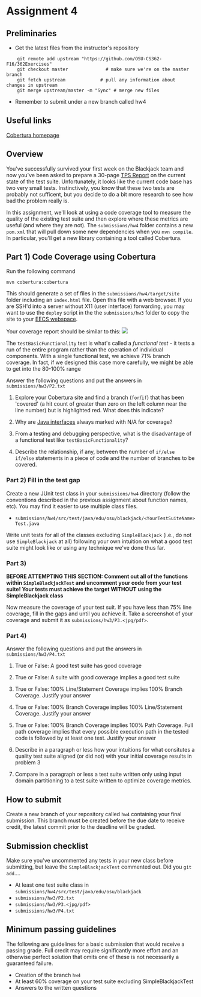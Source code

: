 # Assignment 4

## Preliminaries

* Get the latest files from the instructor's repository
~~~
    git remote add upstream "https://github.com/OSU-CS362-F16/362Exercises"
    git checkout master              # make sure we're on the master branch
    git fetch upstream             # pull any information about changes in upstream
    git merge upstream/master -m "Sync" # merge new files
~~~


* Remember to submit under a new branch called hw4

## Useful links

[Cobertura homepage](http://cobertura.github.io/cobertura/)


## Overview

You've successfully survived your first week on the Blackjack team and now you've been asked to prepare a 30-page [TPS Report](https://www.youtube.com/watch?v=Fy3rjQGc6lA) on the current state of the test suite.  Unfortunately, it looks like the current code base has two very small tests.  Instinctively, you know that these two tests are probably not sufficent, but you decide to do a bit more research to see how bad the problem really is.

In this assignment, we'll look at using a code coverage tool to measure the quality of the existing test suite and then explore where these metrics are useful (and where they are not). The `submissions/hw4` folder contains a new `pom.xml` that will pull down some new dependencies when you `mvn compile`.  In particular, you'll get a new library containing a tool called Cobertura.


## Part 1) Code Coverage using Cobertura

Run the following command 

`mvn cobertura:cobertura`

This should generate a set of files in the `submissions/hw4/target/site` folder including an `index.html` file.  Open this file with a web browser.  If you are SSH'd into a server without X11 (user interface) forwarding, you may want to use the `deploy` script in the the `submissions/hw3` folder to copy the site to your [EECS webspace](http://it.engineering.oregonstate.edu/where-do-i-put-my-personal-webpages).

Your coverage report should be similar to this:
![](https://snag.gy/C3He0V.jpg)

The `testBasicFunctionality` test is what's called a *functional test* - it tests a run of the entire program rather than the operation of individual components.  With a single functional test, we achieve 71% branch coverage.  In fact, if we designed this case more carefully, we might be able to get into the 80-100% range

Answer the following questions and put the answers in `submissions/hw3/P2.txt`

1) Explore your Cobertura site and find a branch (`for`/`if`) that has been 'covered' (a hit count of greater than zero on the left column near the line number) but is highlighted red.  What does this indicate?

2) Why are [Java interfaces](https://docs.oracle.com/javase/tutorial/java/concepts/interface.html) always marked with N/A for coverage? 

3) From a testing and debugging perspective, what is the disadvantage of a functional test like `testBasicFunctionality`?

4) Describe the relationship, if any, between the number of `if/else if/else` statements in a piece of code and the number of branches to be covered.


### Part 2) Fill in the test gap

Create a new JUnit test class in your `submissions/hw4` directory (follow the conventions described in the previous assignment about function names, etc). You may find it easier to use multiple class files.

* `submissions/hw4/src/test/java/edu/osu/blackjack/<YourTestSuiteName>Test.java` 

Write unit tests for all of the classes excluding `SimpleBlackjack` (i.e., do not use `SimpleBlackjack` at all) following your own intuition on what a good test suite might look like or using any technique we've done thus far.


### Part 3) 

**BEFORE ATTEMPTING THIS SECTION: Comment out all of the functions within `SimpleBlackjackTest` and uncomment your code from your test suite! Your tests must achieve the target WITHOUT using the SimpleBlackjack class**

Now measure the coverage of your test suit. If you have less than 75% line coverage, fill in the gaps and until you achieve it. Take a screenshot of your coverage and submit it as `submissions/hw3/P3.<jpg/pdf>`. 

### Part 4)

Answer the following questions and put the answers in `submissions/hw3/P4.txt`

1) True or False: A good test suite has good coverage

2) True or False: A suite with good coverage implies a good test suite

3) True or False: 100% Line/Statement Coverage implies 100% Branch Coverage. Justify your answer

4) True or False: 100% Branch Coverage implies 100% Line/Statement Coverage.  Justify your answer

5) True or False: 100% Branch Coverage implies 100% Path Coverage. Full path coverage implies that every possible execution path in the tested code is followed by at least one test.  Justify your answer

6) Describe in a paragraph or less how your intuitions for what consitutes a quality test suite aligned (or did not) with your initial coverage results in problem 3

7) Compare in a paragraph or less a test suite written only using input domain partitioning to a test suite written to optimize coverage metrics. 

## How to submit

Create a new branch of your repository called `hw4` containing your
final submission.  This branch must be created before the due date to
receive credit, the latest commit prior to the deadline will be graded.

## Submission checklist 

Make sure you've uncommented any tests in your new class before submitting, but leave the `SimpleBlackjackTest` commented out. Did you `git add`....

* At least one test suite class in `submissions/hw4/src/test/java/edu/osu/blackjack`
* `submissions/hw3/P2.txt`
* `submissions/hw3/P3.<jpg/pdf>`
* `submissions/hw3/P4.txt`


## Minimum passing guidelines

The following are guidelines for a basic submission that would receive a passing grade. Full credit may require significantly more effort and an otherwise perfect solution that omits one of these is not necessarily a guaranteed failure.

*  Creation of the branch `hw4`
*  At least 60% coverage on your test suite excluding SimpleBlackjackTest
*  Answers to the written questions


